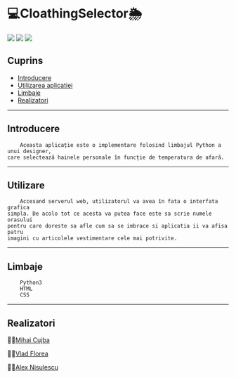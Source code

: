# :computer:CloathingSelector:sun_behind_rain_cloud:
<a href="https://www.java.com/en/"><img src="https://img.shields.io/badge/language-Python-brightgreen"></a>
<a href="https://openweathermap.org/"><img src="https://img.shields.io/badge/API-WeatherCast-yellow"></a>
<a href="https://openweathermap.org/"><img src="https://img.shields.io/badge/Tool-Flask-orange"></a>

## Cuprins
- [Introducere](#Introducere)
- [Utilizarea aplicatiei](#Utilizare)
- [Limbaje](#Limbae)
- [Realizatori](#Realizatori)
***

## Introducere
        Aceasta aplicație este o implementare folosind limbajul Python a unui designer,
    care selectează hainele personale în funcție de temperatura de afară.

***

## Utilizare
        Accesand serverul web, utilizatorul va avea în fata o interfata grafica
    simpla. De acolo tot ce acesta va putea face este sa scrie numele orasului
    pentru care doreste sa afle cum sa se imbrace si aplicatia ii va afisa patru
    imagini cu articolele vestimentare cele mai potrivite.
***

## Limbaje
        Python3
        HTML
        CSS
***

## Realizatori
:man_student:<a href="https://github.com/0x435446">Mihai Cujba</a>

:man_student:<a href="https://github.com/VladMisc">Vlad Florea</a>

:man_student:<a href="https://github.com/AlexNisulescu">Alex Nisulescu</a>